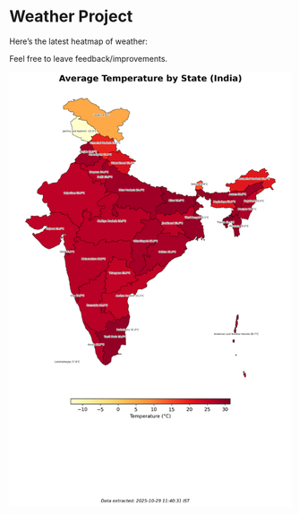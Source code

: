 # Weather Project

Here’s the latest heatmap of weather:

Feel free to leave feedback/improvements.

![India Heatmap](docs/assets/india_heatmap.png?v=01AFD9)
